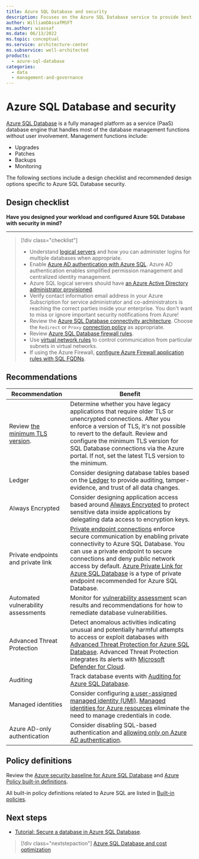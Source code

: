 ```yaml
---
title: Azure SQL Database and security
description: Focuses on the Azure SQL Database service to provide best-practice, configuration recommendations, and design considerations related to security.
author: WilliamDAssafMSFT
ms.author: wiassaf
ms.date: 06/13/2022
ms.topic: conceptual
ms.service: architecture-center
ms.subservice: well-architected
products:
  - azure-sql-database
categories:
  - data
  - management-and-governance
---
```


# Azure SQL Database and security

[Azure SQL Database](/azure/azure-sql/database/sql-database-paas-overview) is a fully managed platform as a service (PaaS) database engine that handles most of the database management functions without user involvement. Management functions include:

- Upgrades
- Patches
- Backups
- Monitoring

The following sections include a design checklist and recommended design options specific to Azure SQL Database security.

## Design checklist

**Have you designed your workload and configured Azure SQL Database with security in mind?**
***

> [!div class="checklist"]
> - Understand [logical servers](/azure/azure-sql/database/logical-servers) and how you can administer logins for multiple databases when appropriate.
> - Enable [Azure AD authentication with Azure SQL](/azure/azure-sql/database/authentication-aad-configure). Azure AD authentication enables simplified permission management and centralized identity management.
> - Azure SQL logical servers should have [an Azure Active Directory administrator provisioned](/azure/azure-sql/database/authentication-aad-configure#azure-ad-admin-with-a-server-in-sql-database). 
> - Verify contact information email address in your Azure Subscription for service administrator and co-administrators is reaching the correct parties inside your enterprise. You don't want to miss or ignore important security notifications from Azure!
> - Review the [Azure SQL Database connectivity architecture](/azure/azure-sql/database/connectivity-architecture). Choose the `Redirect` or `Proxy` [connection policy](/azure/azure-sql/database/connectivity-architecture#connection-policy) as appropriate.
> - Review [Azure SQL Database firewall rules](/azure/azure-sql/database/firewall-configure).
> - Use [virtual network rules](/azure/azure-sql/database/vnet-service-endpoint-rule-overview) to control communication from particular subnets in virtual networks.
> - If using the Azure Firewall, [configure Azure Firewall application rules with SQL FQDNs](/azure/firewall/sql-fqdn-filtering).

## Recommendations

| Recommendation | Benefit |
|--------|----|
| Review [the minimum TLS version](/azure/azure-sql/database/connectivity-settings#minimal-tls-version). | Determine whether you have legacy applications that require older TLS or unencrypted connections. After you enforce a version of TLS, it's not possible to revert to the default. Review and configure the minimum TLS version for SQL Database connections via the Azure portal. If not, set the latest TLS version to the minimum. |
| Ledger | Consider designing database tables based on the [Ledger](/sql/relational-databases/security/ledger/ledger-overview) to provide auditing, tamper-evidence, and trust of all data changes. |
| Always Encrypted | Consider designing application access based around [Always Encrypted](/sql/relational-databases/security/encryption/always-encrypted-database-engine) to protect sensitive data inside applications by delegating data access to encryption keys. |
| Private endpoints and private link | [Private endpoint connections](/azure/private-link/private-endpoint-overview) enforce secure communication by enabling private connectivity to Azure SQL Database. You can use a private endpoint to secure connections and deny public network access by default. [Azure Private Link for Azure SQL Database](/azure/azure-sql/database/private-endpoint-overview) is a type of private endpoint recommended for Azure SQL Database. |
| Automated vulnerability assessments | Monitor for [vulnerability assessment](/azure/azure-sql/database/sql-vulnerability-assessment) scan results and recommendations for how to remediate database vulnerabilities. |
| Advanced Threat Protection | Detect anomalous activities indicating unusual and potentially harmful attempts to access or exploit databases with [Advanced Threat Protection for Azure SQL Database](/azure/azure-sql/database/threat-detection-configure). Advanced Threat Protection integrates its alerts with [Microsoft Defender for Cloud](https://azure.microsoft.com/services/security-center/). |
| Auditing | Track database events with [Auditing for Azure SQL Database](/azure/azure-sql/database/auditing-overview).|
| Managed identities | Consider configuring [a user-assigned managed identity (UMI)](/azure/azure-sql/database/authentication-azure-ad-user-assigned-managed-identity). [Managed identities for Azure resources](/azure/active-directory/managed-identities-azure-resources/how-manage-user-assigned-managed-identities) eliminate the need to manage credentials in code. |
| Azure AD-only authentication | Consider disabling SQL-based authentication and [allowing only on Azure AD authentication](/azure/azure-sql/database/authentication-aad-configure). |


## Policy definitions

Review the [Azure security baseline for Azure SQL Database](/security/benchmark/azure/baselines/sql-database-security-baseline) and [Azure Policy built-in definitions](/azure/azure-sql/database/policy-reference).

All built-in policy definitions related to Azure SQL are listed in [Built-in policies](/azure/governance/policy/samples/built-in-policies#sql).


## Next steps

- [Tutorial: Secure a database in Azure SQL Database](/azure/azure-sql/database/secure-database-tutorial).

> [!div class="nextstepaction"]
> [Azure SQL Database and cost optimization](./cost-optimization.md)
